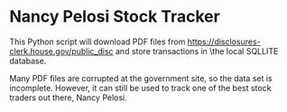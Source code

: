 # Nancy Pelosi Stock Tracker

This Python script will download PDF files from https://disclosures-clerk.house.gov/public_disc and store transactions in \the local SQLLITE database. 

Many PDF files are corrupted at the government site, so the data set is incomplete. However, it can still be used to track one of the best stock traders out there, Nancy Pelosi. 
